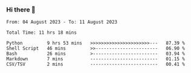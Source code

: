 ### Hi there 👋

<!--
**ututono/ututono** is a ✨ _special_ ✨ repository because its `README.md` (this file) appears on your GitHub profile.

Here are some ideas to get you started:

- 🔭 I’m currently working on ...
- 🌱 I’m currently learning ...
- 👯 I’m looking to collaborate on ...
- 🤔 I’m looking for help with ...
- 💬 Ask me about ...
- 📫 How to reach me: ...
- 😄 Pronouns: ...
- ⚡ Fun fact: ...
-->



<!--START_SECTION:waka-->

```text
From: 04 August 2023 - To: 11 August 2023

Total Time: 11 hrs 18 mins

Python         9 hrs 53 mins   >>>>>>>>>>>>>>>>>>>>>>---   87.39 %
Shell Script   46 mins         >>-----------------------   06.90 %
Bash           26 mins         >------------------------   03.94 %
Markdown       7 mins          -------------------------   01.15 %
CSV/TSV        2 mins          -------------------------   00.41 %
```

<!--END_SECTION:waka-->
